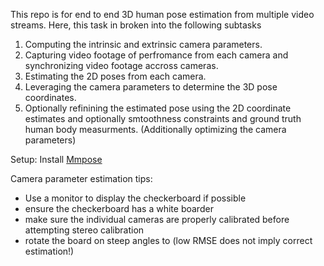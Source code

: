 This repo is for end to end 3D human pose estimation from multiple video streams. Here, this task in broken into the following subtasks

1. Computing the intrinsic and extrinsic camera parameters.
2. Capturing video footage of perfromance from each camera and synchronizing video footage accross cameras.
3. Estimating the 2D poses from each camera.
4. Leveraging the camera parameters to determine the 3D pose coordinates.
5. Optionally refinining the estimated pose using the 2D coordinate estimates and optionally smtoothness constraints and ground truth human body measurments. (Additionally optimizing the camera parameters)




Setup:
Install [Mmpose](https://github.com/open-mmlab/mmpose)






Camera parameter estimation tips:

- Use a monitor to display the checkerboard if possible
- ensure the checkerboard has a white boarder
- make sure the individual cameras are properly calibrated before attempting stereo calibration
- rotate the board on steep angles to (low RMSE does not imply correct estimation!)
